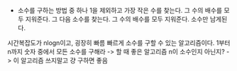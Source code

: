 * 소수를 구하는 방법 중 하나
1을 제외하고 가장 작은 수를 찾는다.
그 수의 배수를 모두 지워준다.
그 다음 소수를 찾는다.
그 수의 배수를 모두 지워준다.
소수만 남게된다.

시간복잡도가 nlogn이고, 굉장히 빠름
빠르게 소수를 구할 수 있는 알고리즘이다.
1부터 n까지 숫자 중에서 모든 소수를 구해라 -> 할 때 좋은 알고리즘
n이 소수인지 아닌지? -> 이 알고리즘 쓰지말고 걍 구하면 좋음
